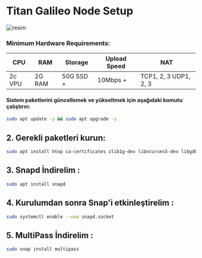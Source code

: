 # Titan Galileo Node Setup

![resim](https://github.com/user-attachments/assets/4c227290-b685-40f1-ae70-fe8524f85e3a)

### Minimum Hardware Requirements:

| CPU      | RAM     | Storage   | Upload Speed | NAT                |
|----------|---------|-----------|--------------|--------------------|
| 2c VPU   | 2G RAM  | 50G SSD + | 10Mbps +     | TCP1, 2, 3 UDP1, 2, 3 |


#### Sistem paketlerini güncellemek ve yükseltmek için aşağıdaki komutu çalıştırın:

```bash
sudo apt update -y && sudo apt upgrade -y
```
## 2. Gerekli paketleri kurun:

```bash
sudo apt install htop ca-certificates zlib1g-dev libncurses5-dev libgdbm-dev libnss3-dev tmux iptables curl nvme-cli git wget make jq libleveldb-dev build-essential pkg-config ncdu tar clang bsdmainutils lsb-release libssl-dev libreadline-dev libffi-dev jq gcc screen unzip lz4 -y
```

## 3. Snapd İndirelim : 

```bash
sudo apt install snapd
```

## 4. Kurulumdan sonra Snap'i etkinleştirelim : 

```bash
sudo systemctl enable --now snapd.socket
```

## 5. MultiPass İndirelim : 

```bash
sudo snap install multipass
```

